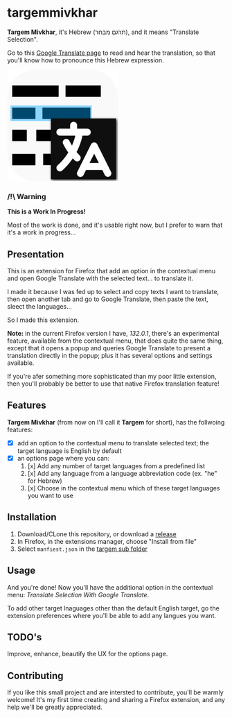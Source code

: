 # targemmivkhar

**Targem Mivkhar**, it's Hebrew (תרגם מבחר), and it means "Translate Selection".

Go to this [Google Translate page](https://translate.google.fr/?sl=iw&tl=en&text=%D7%AA%D7%A8%D7%92%D7%9D%20%D7%9E%D7%91%D7%97%D7%A8&op=translate) to read and hear the translation, so that you'll know how to pronounce this Hebrew expression.

![targem Mivkhar Logo](./targemmivkhar.png)

### /!\ Warning

**This is a Work In Progress!**

Most of the work is done, and it's usable right now, but I prefer to warn that it's a work in progress...

## Presentation

This is an extension for Firefox that add an option in the contextual menu and open Google Translate with the selected text... to translate it.

I made it because I was fed up to select and copy texts I want to translate, then open another tab and go to Google Translate, then paste the text, sleect the languages...

So I made this extension.

**Note:** in the current Firefox version I have, *132.0.1*, there's an experimental feature, available from the contextual menu, that does quite the same thing, except that it opens a popup and queries Google Translate to present a translation directly in the popup; plus it has several options and settings available.

If you're afer something more sophisticated than my poor little extension, then you'll probably be better to use that native Firefox translation feature!

## Features

**Targem Mivkhar** (from now on I'll call it **Targem** for short), has the follwoing features:

* [x] add an option to the contextual menu to translate selected text; the target language is English by default
* [x] an options page where you can:
    1. [x] Add any number of target languages from a predefined list
    2. [x] Add any language from a language abbreviation code (ex. "he" for Hebrew)
    3. [x] Choose in the contextual menu which of these target languages you want to use

## Installation

1. Download/CLone this repository, or download a [release](https://github.com/idealtitude/targemmivkhar/releases)
2. In Firefox, in the extensions manager, choose "Install from file"
3. Select `manfiest.json` in the [targem sub folder](./targem/manifest.json)

## Usage

And you're done! Now you'll have the additional option in the contextual menu: *Translate Selection With Google Translate*.

To add other target lnaguages other than the default English target, go the extension preferences where you'll be able to add any langues you want.

## TODO's

Improve, enhance, beautify the UX for the options page.

## Contributing

If you like this small project and are intersted to contribute, you'll be warmly welcome! It's my first time creating and sharing a Firefox extension, and any help we'll be greatly appreciated.
